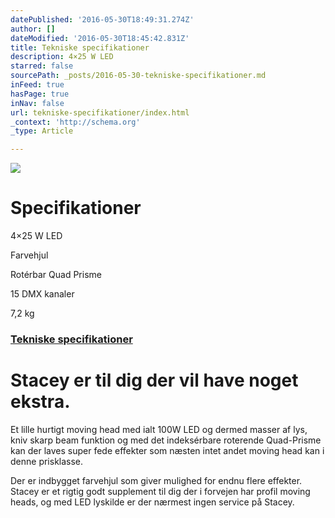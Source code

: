 ```yaml
---
datePublished: '2016-05-30T18:49:31.274Z'
author: []
dateModified: '2016-05-30T18:45:42.831Z'
title: Tekniske specifikationer
description: 4×25 W LED
starred: false
sourcePath: _posts/2016-05-30-tekniske-specifikationer.md
inFeed: true
hasPage: true
inNav: false
url: tekniske-specifikationer/index.html
_context: 'http://schema.org'
_type: Article

---
```

![](https://the-grid-user-content.s3-us-west-2.amazonaws.com/4123f1b0-2ba4-494c-bdb5-113fc0426c47.png)

# Specifikationer

4×25 W LED

Farvehjul

Rotérbar Quad Prisme

15 DMX kanaler

7,2 kg

### [Tekniske specifikationer][0]

# Stacey er til dig der vil have noget ekstra.

Et lille hurtigt moving head med ialt 100W LED og dermed masser af lys, kniv skarp beam funktion og med det indeksérbare roterende Quad-Prisme kan der laves super fede effekter som næsten intet andet moving head kan i denne prisklasse.

Der er indbygget farvehjul som giver mulighed for endnu flere effekter. Stacey er et rigtig godt supplement til dig der i forvejen har profil moving heads, og med LED lyskilde er der nærmest ingen service på Stacey.

[0]: http://venturelite.dk/filer/Carma%20Specifikationer.pdf "Tekniske specifikationer"